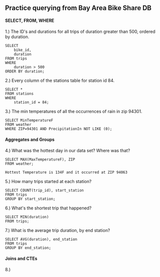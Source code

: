 ## Practice querying from Bay Area Bike Share DB

#### SELECT, FROM, WHERE
1.) The ID's and durations for all trips of duration greater than 500, ordered by duration.
    
    SELECT 
	    bike_id,
	    duration
    FROM trips
    WHERE
	    duration > 500
    ORDER BY duration; 
    
2.) Every column of the stations table for station id 84.

    SELECT *
    FROM stations
    WHERE
	    station_id = 84;
      
3.) The min temperatures of all the occurrences of rain in zip 94301.

    SELECT MinTemperatureF
    FROM weather
    WHERE ZIP=94301 AND PrecipitationIn NOT LIKE (0);

#### Aggregates and Groups
4.) What was the hottest day in our data set? Where was that?

	SELECT MAX(MaxTemperatureF), ZIP
	FROM weather;
	
	Hottest Temperature is 134F and it occurred at ZIP 94063

5.) How many trips started at each station?

	SELECT COUNT(trip_id), start_station
	FROM trips
	GROUP BY start_station;
	
6.) What's the shortest trip that happened?

	SELECT MIN(duration)
	FROM trips;

7.) What is the average trip duration, by end station?

	SELECT AVG(duration), end_station
	FROM trips
	GROUP BY end_station;
	
#### Joins and CTEs

8.) 
